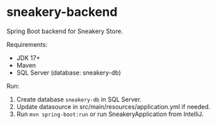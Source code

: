 # sneakery-backend

Spring Boot backend for Sneakery Store.

Requirements:
- JDK 17+
- Maven
- SQL Server (database: sneakery-db)

Run:
1. Create database `sneakery-db` in SQL Server.
2. Update datasource in src/main/resources/application.yml if needed.
3. Run `mvn spring-boot:run` or run SneakeryApplication from IntelliJ.
